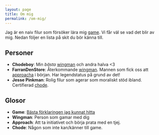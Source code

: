 ```yaml
---
layout: page
title: Om mig
permalink: /om-mig/
---
```


Jag är en naiv filur som försöker lära mig [game](https://www.youtube.com/watch?v=w65qBE-5fWg). Vi får väl se vad det blir av mig. Nedan följer en lista på skit du bör känna till.

## Personer
- **Chodeboy**: Min *bästa* [wingman](#wingman) och andra halva <3
- **FarranDenStore**: Återkommande [wingman](#wingman). Mannen som fick oss att [approacha](#approach) i början. Har legendstatus på grund av det!
- **Jesse Pinkman**: Rolig filur som agerar som moraliskt stöd ibland. Certifierad [chode](#chode).


## Glosor
- **Game**: [Bästa förklaringen jag kunnat hitta](https://www.youtube.com/watch?v=w65qBE-5fWg)
- <a name="wingman"></a>**Wingman**: Person som gamar med dig
- <a name="approach"></a>**Approach**: Att ta initiativet och börja prata med en tjej.
- <a name="chode"></a>**Chode**: Någon som inte kan/känner till game.
